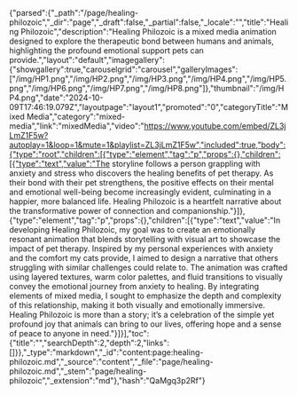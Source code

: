 {"parsed":{"_path":"/page/healing-philozoic","_dir":"page","_draft":false,"_partial":false,"_locale":"","title":"Healing Philozoic","description":"Healing Philozoic is a mixed media animation designed to explore the therapeutic bond between humans and animals, highlighting the profound emotional support pets can provide.","layout":"default","imagegallery":{"showgallery":true,"carouselgrid":"carousel","galleryImages":["/img/HP1.png","/img/HP2.png","/img/HP3.png","/img/HP4.png","/img/HP5.png","/img/HP6.png","/img/HP7.png","/img/HP8.png"]},"thumbnail":"/img/HP4.png","date":"2024-10-09T17:46:19.079Z","layoutpage":"layout1","promoted":"0","categoryTitle":"Mixed Media","category":"mixed-media","link":"mixedMedia","video":"https://www.youtube.com/embed/ZL3jLmZ1F5w?autoplay=1&loop=1&mute=1&playlist=ZL3jLmZ1F5w","included":true,"body":{"type":"root","children":[{"type":"element","tag":"p","props":{},"children":[{"type":"text","value":"The storyline follows a person grappling with anxiety and stress who discovers the healing benefits of pet therapy. As their bond with their pet strengthens, the positive effects on their mental and emotional well-being become increasingly evident, culminating in a happier, more balanced life. Healing Philozoic is a heartfelt narrative about the transformative power of connection and companionship."}]},{"type":"element","tag":"p","props":{},"children":[{"type":"text","value":"In developing Healing Philozoic, my goal was to create an emotionally resonant animation that blends storytelling with visual art to showcase the impact of pet therapy. Inspired by my personal experiences with anxiety and the comfort my cats provide, I aimed to design a narrative that others struggling with similar challenges could relate to. The animation was crafted using layered textures, warm color palettes, and fluid transitions to visually convey the emotional journey from anxiety to healing. By integrating elements of mixed media, I sought to emphasize the depth and complexity of this relationship, making it both visually and emotionally immersive. Healing Philozoic is more than a story; it’s a celebration of the simple yet profound joy that animals can bring to our lives, offering hope and a sense of peace to anyone in need."}]}],"toc":{"title":"","searchDepth":2,"depth":2,"links":[]}},"_type":"markdown","_id":"content:page:healing-philozoic.md","_source":"content","_file":"page/healing-philozoic.md","_stem":"page/healing-philozoic","_extension":"md"},"hash":"QaMgq3p2Rf"}